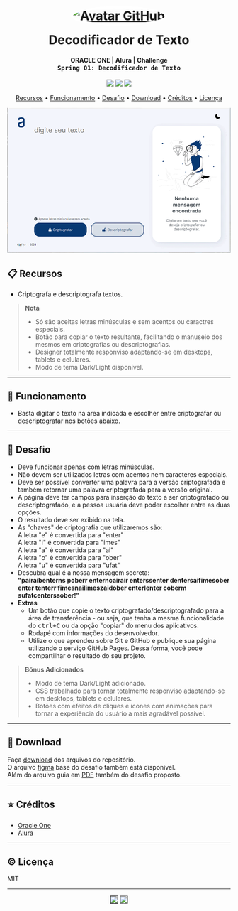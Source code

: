 
<h1 align="center">
  <div style="width:100%;display:flex;flex-direction:column;align-items:center;margin-bottom:10px;">
    <div style="align-items:center;margin-bottom:15px;">
      <a href="https://github.com/luisantoniofreitas" target="_blank">
        <img src="https://avatars.githubusercontent.com/luisantoniofreitas" 
            alt="Avatar GitHub" 
            width="150px" height="auto" 
            style="border:5px;border-style:solid;border-color:white;border-radius:50%;"></a>
    </div>
    Decodificador de Texto
    <br>
  </div>
</h1>

<h4 align="center">

  **ORACLE ONE | Alura | Challenge**  
  <kbd>Spring 01: Decodificador de Texto
</h4>

<p align="center">
  <a alt="HTML5">
    <img src="https://img.shields.io/badge/HTML5-E34F26?logo=html5&logoColor=fff&style=flat-square" />
  </a>
  <a alt="CSS3">
    <img src="https://img.shields.io/badge/CSS3-1572B6?logo=css3&logoColor=fff&style=flat-square" />
  </a>
  <a alt="Javascript">
    <img src="https://img.shields.io/badge/JavaScript-F7DF1E?logo=javascript&logoColor=000&style=flat-square" />
  </a>
</p>

<p align="center">
  <a href="#recursos">Recursos</a> •
  <a href="#funcionamento">Funcionamento</a> •
  <a href="#desafio">Desafio</a> •
  <a href="#download">Download</a> •
  <a href="#creditos">Créditos</a> •
  <a href="#licenca">Licença</a>
</p>

![screenshot](https://raw.githubusercontent.com/LuisAntonioFreitas/estudo_alura_oracle_one_challenge_spring01_decodificador_de_texto_javascript/master/assets/readme/screens.gif)

## 📋 Recursos<a id="recursos"></a>

* Criptografa e descriptografa textos.

> **Nota**
>
> * Só são aceitas letras minúsculas e sem acentos ou caractres especiais.
> * Botão para copiar o texto resultante, facilitando o manuseio dos mesmos em criptografias ou descriptografias.
> * Designer totalmente responviso adaptando-se em desktops, tablets e celulares.
> * Modo de tema Dark/Light disponível.

---

## 🧭 Funcionamento<a id="funcionamento"></a>

* Basta digitar o texto na área indicada e escolher entre criptografar ou descriptografar nos botões abaixo. 

<!-- ```bash
# Clone this repository
$ git clone https://github.com/LuisAntonioFreitas/repository

# Go into the repository
$ cd repository

# Install dependencies
$ npm install

# Run the app
$ npm start
```

> **Nota**
> É possível acompanhar esse passo-a-passo, [neste guia](https://www/) ou usar o `node` via prompt de comando. -->

---

## 🏅 Desafio<a id="desafio"></a>

* Deve funcionar apenas com letras minúsculas.
* Não devem ser utilizados letras com acentos nem caracteres especiais.
* Deve ser possível converter uma palavra para a versão criptografada e também retornar uma palavra criptografada para a versão original.
* A página deve ter campos para inserção do texto a ser criptografado ou descriptografado, e a pessoa usuária deve poder escolher entre as duas opções.
* O resultado deve ser exibido na tela.
* As "chaves" de criptografia que utilizaremos são:  
A letra "e" é convertida para "enter"  
A letra "i" é convertida para "imes"  
A letra "a" é convertida para "ai"  
A letra "o" é convertida para "ober"  
A letra "u" é convertida para "ufat"  
* Descubra qual é a nossa mensagem secreta:  
**"pairaibenterns poberr enterncairair enterssenter dentersaifimesober enter tenterr fimesnailimeszaidober enterlenter coberm sufatcenterssober!"**
* **Extras**  
  * Um botão que copie o texto criptografado/descriptografado para a área de transferência - ou seja, que tenha a mesma funcionalidade do <kbd>ctrl+C</kbd> ou da opção "copiar" do menu dos aplicativos.
  * Rodapé com informações do desenvolvedor. 
  * Utilize o que aprendeu sobre Git e GitHub e publique sua página utilizando o serviço GitHub Pages. Dessa forma, você pode compartilhar o resultado do seu projeto.

> **Bônus Adicionados**
>
> * Modo de tema Dark/Light adicionado.
> * CSS trabalhado para tornar totalmente responviso adaptando-se em desktops, tablets e celulares.
> * Botões com efeitos de cliques e ícones com animações para tornar a experiência do usuário a mais agradável possível. 

---

## 🔽 Download<a id="download"></a>
Faça [download](https://codeload.github.com/LuisAntonioFreitas/estudo_alura_oracle_one_challenge_spring01_decodificador_de_texto_javascript/zip/refs/heads/master) dos arquivos do repositório.  
O arquivo [figma](https://raw.githubusercontent.com/LuisAntonioFreitas/estudo_alura_oracle_one_challenge_spring01_decodificador_de_texto_javascript/master/alura_challenge_desafio_1_logica.fig) base do desafio também está disponível.  
Além do arquivo guia em [PDF](https://raw.githubusercontent.com/LuisAntonioFreitas/estudo_alura_oracle_one_challenge_spring01_decodificador_de_texto_javascript/master/alura_challenge_decodificador_vfinal_4.pdf) também do desafio proposto.

---

## ⭐ Créditos<a id="creditos"></a>

- [Oracle One](https://www.oracle.com/br/education/oracle-next-education/)
- [Alura](https://www.alura.com.br/)

---

## ©️ Licença<a id="licenca"></a>

MIT

---

<p align="center" style="margin-top:15px;">
  <a href="https://www.linkedin.com/in/luisantoniofreitas"
    target="_blank" alt="LinkedIn">
    <img src="https://img.shields.io/badge/LinkedIn-0A66C2?logo=linkedin&logoColor=fff&style=flat-square"
    target="_blank" 
    style="border:1px solid #000000;" /></a>
  <a href="https://github.com/luisantoniofreitas"
    target="_blank" alt="LinkedIn">
    <img src="https://img.shields.io/badge/GitHub-181717?logo=github&logoColor=fff&style=flat-square" 
    target="_blank" 
    style="border:1px solid #4f4f4f;" /></a>
</p>
